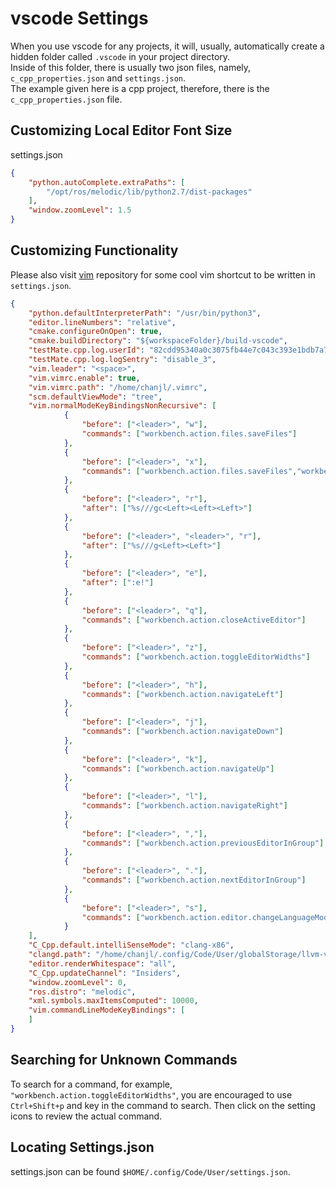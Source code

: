 # vscode Settings

When you use vscode for any projects, it will, usually, automatically create a hidden folder called `.vscode` in your project directory.  
Inside of this folder, there is usually two json files, namely, `c_cpp_properties.json` and `settings.json`.  
The example given here is a cpp project, therefore, there is the `c_cpp_properties.json` file.  

## Customizing Local Editor Font Size

settings.json
```json
{
    "python.autoComplete.extraPaths": [
        "/opt/ros/melodic/lib/python2.7/dist-packages"
    ],
    "window.zoomLevel": 1.5
}
```

## Customizing Functionality

Please also visit [vim](https://github.com/BruceChanJianLe/vim) repository for some cool vim shortcut to be written in `settings.json`.  
```json
{
    "python.defaultInterpreterPath": "/usr/bin/python3",
    "editor.lineNumbers": "relative",
    "cmake.configureOnOpen": true,
    "cmake.buildDirectory": "${workspaceFolder}/build-vscode",
    "testMate.cpp.log.userId": "82cdd95340a0c3075fb44e7c043c393e1bdb7a70",
    "testMate.cpp.log.logSentry": "disable_3",
    "vim.leader": "<space>",
    "vim.vimrc.enable": true,
    "vim.vimrc.path": "/home/chanjl/.vimrc",
    "scm.defaultViewMode": "tree",
    "vim.normalModeKeyBindingsNonRecursive": [
            {
                "before": ["<leader>", "w"],
                "commands": ["workbench.action.files.saveFiles"]
            },
            {
                "before": ["<leader>", "x"],
                "commands": ["workbench.action.files.saveFiles","workbench.action.closeActiveEditor"]
            },
            {
                "before": ["<leader>", "r"],
                "after": ["%s///gc<Left><Left><Left>"]
            },
            {
                "before": ["<leader>", "<leader>", "r"],
                "after": ["%s///g<Left><Left>"]
            },
            {
                "before": ["<leader>", "e"],
                "after": [":e!"]
            },
            {
                "before": ["<leader>", "q"],
                "commands": ["workbench.action.closeActiveEditor"]
            },
            {
                "before": ["<leader>", "z"],
                "commands": ["workbench.action.toggleEditorWidths"] 
            },
            {
                "before": ["<leader>", "h"],
                "commands": ["workbench.action.navigateLeft"]
            },
            {
                "before": ["<leader>", "j"],
                "commands": ["workbench.action.navigateDown"]
            },
            {
                "before": ["<leader>", "k"],
                "commands": ["workbench.action.navigateUp"]
            },
            {
                "before": ["<leader>", "l"],
                "commands": ["workbench.action.navigateRight"]
            },
            {
                "before": ["<leader>", ","],
                "commands": ["workbench.action.previousEditorInGroup"]
            },
            {
                "before": ["<leader>", "."],
                "commands": ["workbench.action.nextEditorInGroup"]
            },
            {
                "before": ["<leader>", "s"],
                "commands": ["workbench.action.editor.changeLanguageMode"]
            }
    ],
    "C_Cpp.default.intelliSenseMode": "clang-x86",
    "clangd.path": "/home/chanjl/.config/Code/User/globalStorage/llvm-vs-code-extensions.vscode-clangd/install/10.0.0/clangd_10.0.0/bin/clangd",
    "editor.renderWhitespace": "all",
    "C_Cpp.updateChannel": "Insiders",
    "window.zoomLevel": 0,
    "ros.distro": "melodic",
    "xml.symbols.maxItemsComputed": 10000,
    "vim.commandLineModeKeyBindings": [
    ]
}
```

## Searching for Unknown Commands

To search for a command, for example, `"workbench.action.toggleEditorWidths"`, you are encouraged to use `Ctrl+Shift+p` and key in the command to search. Then click on the setting icons to review the actual command.

## Locating Settings.json

settings.json can be found `$HOME/.config/Code/User/settings.json`.

